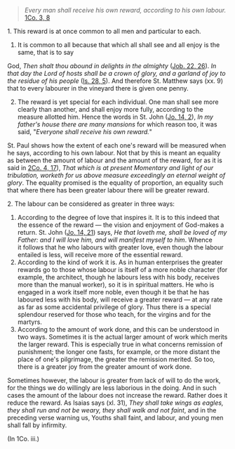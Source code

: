 
> _Every man shall receive his own reward, according to his own labour._ [1Co. 3, 8](https://vulgata.online/bible/1Co.3?ed=DR2&vfn=DR2.1Co.3.8:vs)

1\. This reward is at once common to all men and particular to each.

1. It is common to all because that which all shall see and all enjoy is the same, that is to say

God, _Then shalt thou abound in delights in the almighty_ ([Job. 22, 26](https://vulgata.online/bible/Job.22?ed=DR2&vfn=DR2.Job.22.26:vs)). _In that day the Lord of hosts shall be a crown of glory, and a garland of joy to the residue of his people_ ([Is. 28, 5](https://vulgata.online/bible/Is.28?ed=DR2&vfn=DR2.Is.28.5:vs)). And therefore St. Matthew says (xx. 9) that to every labourer in the vineyard there is given one penny.

2. The reward is yet special for each individual. One man shall see more clearly than another, and shall enjoy more fully, according to the measure allotted him. Hence the words in St. John ([Jo. 14, 2](https://vulgata.online/bible/Jo.14?ed=DR2&vfn=DR2.Jo.14.2:vs)), _In my father's house there are many mansions_ for which reason too, it was said, "_Everyone shall receive his own reward._"

St. Paul shows how the extent of each one's reward will be measured when he says, according to his own labour. Not that by this is meant an equality as between the amount of labour and the amount of the reward, for as it is said in [2Co. 4, 17](https://vulgata.online/bible/2Co.4?ed=DR2&vfn=DR2.2Co.4.17:vs)), _That which is at present Momentary and light of our tribulation, worketh for us above measure exceedingly an eternal weight of glory_. The equality promised is the equality of proportion, an equality such that where there has been greater labour there will be greater reward.

2\. The labour can be considered as greater in three ways:

1. According to the degree of love that inspires it. It is to this indeed that the essence of the reward — the vision and enjoyment of God-makes a return. St. John ([Jo. 14, 21](https://vulgata.online/bible/Jo.14?ed=DR2&vfn=DR2.Jo.14.21:vs)) says, _He that loveth me, shall be loved of my Father: and I will love him, and will manifest myself to him_. Whence it follows that he who labours with greater love, even though the labour entailed is less, will receive more of the essential reward.
2. According to the kind of work it is. As in human enterprises the greater rewards go to those whose labour is itself of a more noble character (for example, the architect, though he labours less with his body, receives more than the manual worker), so it is in spiritual matters. He who is engaged in a work itself more noble, even though it be that he has laboured less with his body, will receive a greater reward — at any rate as far as some accidental privilege of glory. Thus there is a special splendour reserved for those who teach, for the virgins and for the martyrs.
3. According to the amount of work done, and this can be understood in two ways. Sometimes it is the actual larger amount of work which merits the larger reward. This is especially true in what concerns remission of punishment; the longer one fasts, for example, or the more distant the place of one's pilgrimage, the greater the remission merited. So too, there is a greater joy from the greater amount of work done.

Sometimes however, the labour is greater from lack of will to do the work, for the things we do willingly are less laborious in the doing. And in such cases the amount of the labour does not increase the reward. Rather does it reduce the reward. As Isaias says (xl. 31), _They shall take wings as eagles, they shall run and not be weary, they shall walk and not faint_, and in the preceding verse warning us, Youths shall faint, and labour, and young men shall fall by infirmity.

(In 1Co. iii.)

